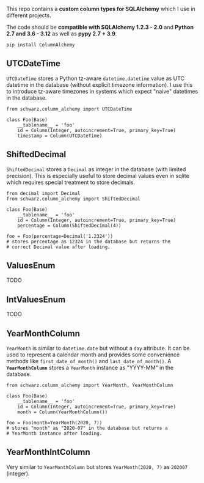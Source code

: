 
This repo contains a **custom column types for SQLAlchemy** which I use in different projects.

The code should be **compatible with SQLAlchemy 1.2.3 - 2.0** and **Python 2.7 and 3.6 - 3.12** as well as **pypy 2.7 + 3.9**.

    pip install ColumnAlchemy


UTCDateTime
-----------

`UTCDateTime` stores a Python tz-aware `datetime.datetime` value as UTC datetime in the database (without explicit timezone information). I use this to introduce tz-aware timezones in systems which expect "naive" datetimes in the database.

    from schwarz.column_alchemy import UTCDateTime

    class Foo(Base)
        __tablename__ = 'foo'
        id = Column(Integer, autoincrement=True, primary_key=True)
        timestamp = Column(UTCDateTime)


ShiftedDecimal
--------------

`ShiftedDecimal` stores a `Decimal` as integer in the database (with limited precision). This is especially useful to store decimal values even in sqlite which requires special treatment to store decimals.

    from decimal import Decimal
    from schwarz.column_alchemy import ShiftedDecimal

    class Foo(Base)
        __tablename__ = 'foo'
        id = Column(Integer, autoincrement=True, primary_key=True)
        percentage = Column(ShiftedDecimal(4))
    
    foo = Foo(percentage=Decimal('1.2324'))
    # stores percentage as 12324 in the database but returns the
    # correct Decimal value after loading.


ValuesEnum
-----------
TODO

IntValuesEnum
-------------
TODO


YearMonthColumn
---------------

`YearMonth` is similar to `datetime.date` but without a `day` attribute. It can be used to represent a calendar month and provides some convenience methods like `first_date_of_month()` and `last_date_of_month()`. A **`YearMonthColumn`** stores a `YearMonth` instance as "YYYY-MM" in the database.

    from schwarz.column_alchemy import YearMonth, YearMonthColumn

    class Foo(Base)
        __tablename__ = 'foo'
        id = Column(Integer, autoincrement=True, primary_key=True)
        month = Column(YearMonthColumn())

    foo = Foo(month=YearMonth(2020, 7))
    # stores "month" as "2020-07" in the database but returns a
    # YearMonth instance after loading.


YearMonthIntColumn
------------------

Very similar to `YearMonthColumn` but stores `YearMonth(2020, 7)` as `202007` (integer).

